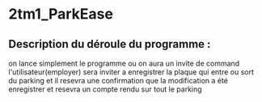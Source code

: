 # 2tm1_ParkEase
## Description du déroule du programme :

on lance simplement le programme ou on aura un invite de command l'utilisateur(employer) sera inviter a enregistrer la plaque qui entre ou sort du parking et il resevra une confirmation que la modification a été enregistrer et resevra un compte rendu sur tout le parking

